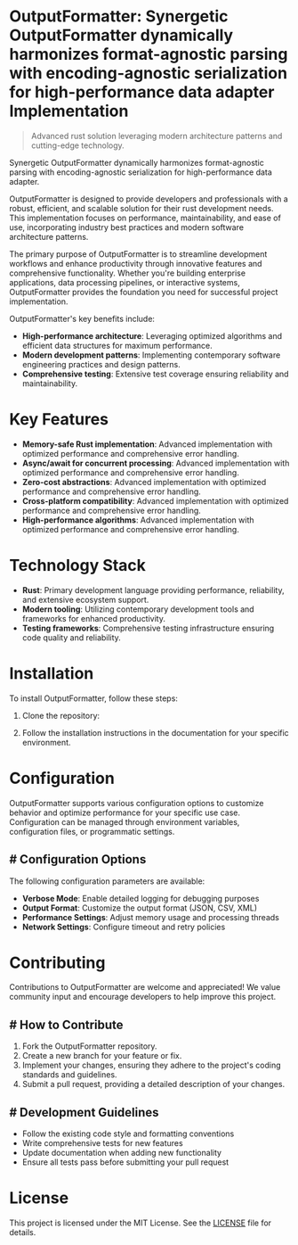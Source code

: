 <!-- fallback_OutputFormatter_20250804210021_70102 -->

# OutputFormatter: Synergetic OutputFormatter dynamically harmonizes format-agnostic parsing with encoding-agnostic serialization for high-performance data adapter Implementation
> Advanced rust solution leveraging modern architecture patterns and cutting-edge technology.

Synergetic OutputFormatter dynamically harmonizes format-agnostic parsing with encoding-agnostic serialization for high-performance data adapter.

OutputFormatter is designed to provide developers and professionals with a robust, efficient, and scalable solution for their rust development needs. This implementation focuses on performance, maintainability, and ease of use, incorporating industry best practices and modern software architecture patterns.

The primary purpose of OutputFormatter is to streamline development workflows and enhance productivity through innovative features and comprehensive functionality. Whether you're building enterprise applications, data processing pipelines, or interactive systems, OutputFormatter provides the foundation you need for successful project implementation.

OutputFormatter's key benefits include:

* **High-performance architecture**: Leveraging optimized algorithms and efficient data structures for maximum performance.
* **Modern development patterns**: Implementing contemporary software engineering practices and design patterns.
* **Comprehensive testing**: Extensive test coverage ensuring reliability and maintainability.

# Key Features

* **Memory-safe Rust implementation**: Advanced implementation with optimized performance and comprehensive error handling.
* **Async/await for concurrent processing**: Advanced implementation with optimized performance and comprehensive error handling.
* **Zero-cost abstractions**: Advanced implementation with optimized performance and comprehensive error handling.
* **Cross-platform compatibility**: Advanced implementation with optimized performance and comprehensive error handling.
* **High-performance algorithms**: Advanced implementation with optimized performance and comprehensive error handling.

# Technology Stack

* **Rust**: Primary development language providing performance, reliability, and extensive ecosystem support.
* **Modern tooling**: Utilizing contemporary development tools and frameworks for enhanced productivity.
* **Testing frameworks**: Comprehensive testing infrastructure ensuring code quality and reliability.

# Installation

To install OutputFormatter, follow these steps:

1. Clone the repository:


2. Follow the installation instructions in the documentation for your specific environment.

# Configuration

OutputFormatter supports various configuration options to customize behavior and optimize performance for your specific use case. Configuration can be managed through environment variables, configuration files, or programmatic settings.

## # Configuration Options

The following configuration parameters are available:

* **Verbose Mode**: Enable detailed logging for debugging purposes
* **Output Format**: Customize the output format (JSON, CSV, XML)
* **Performance Settings**: Adjust memory usage and processing threads
* **Network Settings**: Configure timeout and retry policies

# Contributing

Contributions to OutputFormatter are welcome and appreciated! We value community input and encourage developers to help improve this project.

## # How to Contribute

1. Fork the OutputFormatter repository.
2. Create a new branch for your feature or fix.
3. Implement your changes, ensuring they adhere to the project's coding standards and guidelines.
4. Submit a pull request, providing a detailed description of your changes.

## # Development Guidelines

* Follow the existing code style and formatting conventions
* Write comprehensive tests for new features
* Update documentation when adding new functionality
* Ensure all tests pass before submitting your pull request

# License

This project is licensed under the MIT License. See the [LICENSE](https://github.com/coralnws/OutputFormatter/blob/main/LICENSE) file for details.
